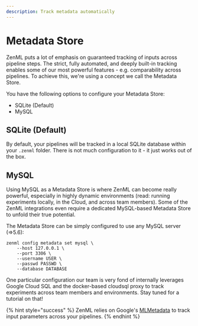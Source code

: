 ```yaml
---
description: Track metadata automatically
---
```


# Metadata Store

ZenML puts a lot of emphasis on guaranteed tracking of inputs across pipeline steps. The strict, fully automated, and deeply built-in tracking enables some of our most powerful features - e.g. comparability across pipelines. To achieve this, we're using a concept we call the Metadata Store.

You have the following options to configure your Metadata Store:

* SQLite \(Default\)
* MySQL

## SQLite \(Default\)

By default, your pipelines will be tracked in a local SQLite database within your `.zenml` folder. There is not much configuration to it - it just works out of the box.

## MySQL

Using MySQL as a Metadata Store is where ZenML can become really powerful, especially in highly dynamic environments \(read: running experiments locally, in the Cloud, and across team members\). Some of the ZenML integrations even require a dedicated MySQL-based Metadata Store to unfold their true potential.

The Metadata Store can be simply configured to use any MySQL server \(=&gt;5.6\):

```text
zenml config metadata set mysql \
    --host 127.0.0.1 \ 
    --port 3306 \
    --username USER \
    --passwd PASSWD \
    --database DATABASE
```

One particular configuration our team is very fond of internally leverages Google Cloud SQL and the docker-based cloudsql proxy to track experiments across team members and environments. Stay tuned for a tutorial on that!

{% hint style="success" %}
ZenML relies on Google's [MLMetadata](https://github.com/google/ml-metadata) to track input parameters across your pipelines. 
{% endhint %}

